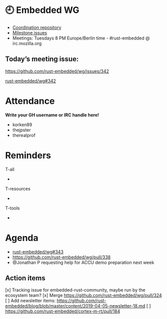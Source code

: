 # 🕘 Embedded WG

- [Coordination repository](https://github.com/rust-embedded/wg)
- [Milestone issues](https://github.com/search?q=org%3Arust-embedded++is%3Aopen+milestone%3A2018&type=Issues)
- Meetings: Tuesdays 8 PM Europe/Berlin time - #rust-embedded @ irc.mozilla.org


## Today’s meeting issue:
https://github.com/rust-embedded/wg/issues/342


[rust-embedded/wg#342](https://github.com/rust-embedded/wg/issues/342)

# Attendance

**Write your GH username or IRC handle here!**

- korken89
- thejpster
- therealprof
# Reminders

T-all

- 

T-resources

- 

T-tools

- 
# Agenda
- [rust-embedded/wg#343](https://github.com/rust-embedded/wg/issues/343)
- https://github.com/rust-embedded/wg/pull/338
- @Jonathan P requesting help for ACCU demo preparation next week


## Action items


[x] Tracking issue for embedded-rust-community, maybe run by the ecosystem team?
[x] Merge https://github.com/rust-embedded/wg/pull/324
[ ] Add newsletter items: https://github.com/rust-embedded/blog/blob/master/content/2019-04-05-newsletter-18.md
[ ] https://github.com/rust-embedded/cortex-m-rt/pull/184

